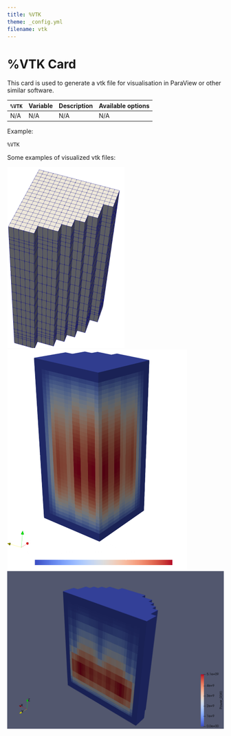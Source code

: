 ```yaml
---
title: %VTK
theme: _config.yml
filename: vtk
---
```


# %VTK Card

This card is used to generate a vtk file for visualisation in ParaView or other similar software.

| `%VTK` | Variable | Description | Available options |
| --- | --- | --- | --- |
| N/A | N/A | N/A | N/A |

Example:
```
%VTK
```
Some examples of visualized vtk files:

<img src="./images/neacrp.png" alt="alt text" style="zoom: 50%;" />

<img src="./images/MOX.png" style="zoom: 50%;" />

<img src="./images/half_core.png" style="zoom: 50%;" />
